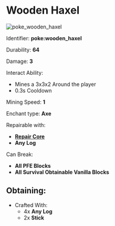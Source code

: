 # Wooden Haxel

![poke\_wooden\_haxel](https://github.com/ItsMePok/PFE/assets/136857747/187ff92e-f048-471a-872e-ebb7498b8ebf)

Identifier: **poke:wooden\_haxel**

Durability: **64**

Damage: **3**

Interact Ability:

* Mines a 3x3x2 Around the player
* 0.3s Cooldown

Mining Speed: **1**

Enchant type: **Axe**

Repairable with:

* [**Repair Core**](https://pfewiki.gitbook.io/home/items/cores/repair-core)
* **Any Log**

Can Break:

* **All PFE Blocks**
* **All Survival Obtainable Vanilla Blocks**

## Obtaining:

* Crafted With:
  * 4x **Any Log**
  * 2x **Stick**

